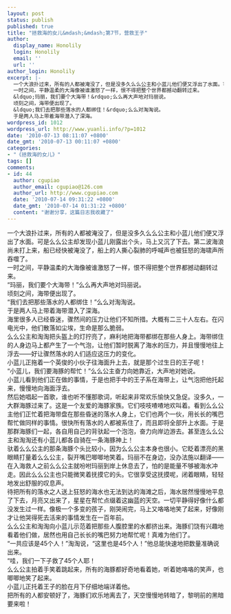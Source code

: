 ```yaml
---
layout: post
status: publish
published: true
title: "拯救海的女儿&mdash;&mdash;第7节，营救王子"
author:
  display_name: Honolily
  login: Honolily
  email: ''
  url: ''
author_login: Honolily
excerpt: |-
  一个大浪扑过来，所有的人都被淹没了，但是没多久么么公主和小蓝儿他们便又浮出了水面。可是么么公主却发现小蓝儿刚露出个头，马上又沉了下去。第二波海浪尚未打上来，船已经快被淹没了，船上的人撕心裂肺的呼喊声也被狂怒的海啸声所吞噬了。
  一时之间，平静温柔的大海像被谁激怒了一样，恨不得把整个世界都撼动翻转过来。
  &ldquo;玛丽，我们要个大海带！&rdquo;么么再大声地对玛丽说。
  顷刻之间，海带便出现了。
  &ldquo;我们去把那些落水的人都绑住！&rdquo;么么对淘淘说。
  于是两人马上带着海带潜入了深海。
wordpress_id: 1012
wordpress_url: http://www.yuanli.info/?p=1012
date: '2010-07-13 08:11:07 +0800'
date_gmt: '2010-07-13 00:11:07 +0800'
categories:
- "《拯救海的女儿》"
tags: []
comments:
- id: 44
  author: cgupiao
  author_email: cgupiao@126.com
  author_url: http://www.cgupiao.com
  date: '2010-07-14 09:31:22 +0800'
  date_gmt: '2010-07-14 01:31:22 +0800'
  content: "谢谢分享，这篇日志我收藏了"
---
```

<p>一个大浪扑过来，所有的人都被淹没了，但是没多久么么公主和小蓝儿他们便又浮出了水面。可是么么公主却发现小蓝儿刚露出个头，马上又沉了下去。第二波海浪尚未打上来，船已经快被淹没了，船上的人撕心裂肺的呼喊声也被狂怒的海啸声所吞噬了。<br />
一时之间，平静温柔的大海像被谁激怒了一样，恨不得把整个世界都撼动翻转过来。<br />
&ldquo;玛丽，我们要个大海带！&rdquo;么么再大声地对玛丽说。<br />
顷刻之间，海带便出现了。<br />
&ldquo;我们去把那些落水的人都绑住！&rdquo;么么对淘淘说。<br />
于是两人马上带着海带潜入了深海。<a id="more"></a><a id="more-1012"></a><br />
海里很多人已经昏迷，骤然间的压力让他们不知所措。大概有二三十人左右。在闪电光中，他们散落如尘埃，生命是那么脆弱。<br />
么么公主和淘淘把头盔上的灯拧亮了，麻利地把海带都绑在那些人身上。海带绑住的人身边马上都产生了一个气泡，让他们暂时脱离了海水的压力，并且慢慢地往上浮去&mdash;&mdash;好让骤然落水的人们适应这压力的变化。<br />
小蓝儿正拖着一个英俊的小伙子往海面升上去，就是那个过生日的王子呢！<br />
&ldquo;小蓝儿，我们要海豚的帮忙！&rdquo;么么公主奋力向她靠近，大声地对她说。<br />
小蓝儿看到他们正在做的事情，于是也把手中的王子系在海带上，让气泡把他托起来，慢慢地向海面浮去。<br />
然后她唱起一首歌，谁也听不懂那歌词，听起来非常欢乐愉快又急促。没多久，一大群海豚过来了。这是一个友爱的海豚家族。它们吱吱喳喳地欢叫着。看到么么公主他们正忙着把海带盘在那些昏迷的落水人身上，它们也两个一伙，用长长的嘴巴帮忙做同样的事情。很快所有落水的人都被系住了，而且即将全部升上水面。于是那群海豚们一起，各自用自己的背驮起一个泡泡，奋力向岸边游去。甚至连么么公主和淘淘还有小蓝儿都各自骑在一条海豚神上！<br />
驮着么么公主的那条海豚个头比较小，因为么么公主本身也很小。它眨着漂亮的黑眼睛打量着么么公主，裂开嘴巴唧唧地笑着。玛丽不在身边，没办法施以翻译&mdash;&mdash;在入海救人之前么么公主就吩咐玛丽到岸上休息去了，怕的是能量不够被海水冲走。因此么么公主也只能微笑着抚摸它的头。它很享受这抚摸呢，闭着眼睛，轻轻地发出舒服的叹息声。<br />
待把所有的落水之人送上狂怒的海水也无法到达的海滩之后，海水居然慢慢地平息了下去，月亮又出来了，星星在帮忙点缀着这幽蓝的天空。一切平静得好像什么都没发生过一样。像极一个多变的孩子，刚哭闹完，马上又咯咯地笑了起来，好像刚才让他哭得死去活来的事情发生在一百年前。<br />
么么公主和淘淘向小蓝儿示范着把那些人腹腔里的水都挤出来。海豚们饶有兴趣地看着他们做，居然也用自己长长的嘴巴努力地帮忙呢！真难为他们了。<br />
&ldquo;一共应该是45个人！&rdquo;淘淘说，&ldquo;这里也是45个人！&rdquo;他总能快速地把数量准确说出来。<br />
&ldquo;哇，我们一下子救了45个人耶！<br />
么么公主拍着手笑着跳起来，所有的海豚都好奇地看着她，听着她咯咯的笑声，也唧唧地笑了起来。<br />
小蓝儿正托着王子的脸在月下仔细地端详着他。<br />
把所有的人都安顿好了，海豚们欢乐地离去了，天空慢慢地转暗了，黎明前的黑暗要来啦！</p>
